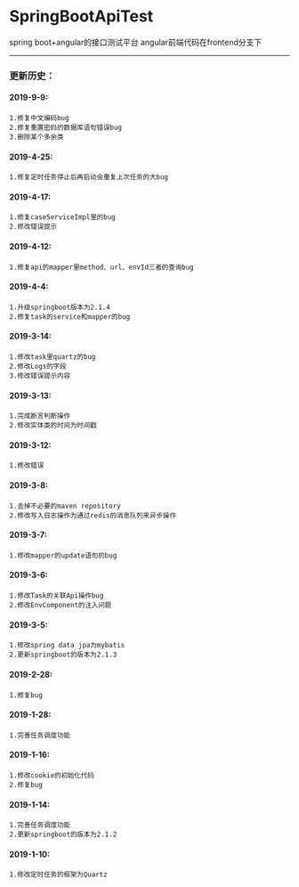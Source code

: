 # SpringBootApiTest
spring boot+angular的接口测试平台
angular前端代码在frontend分支下

---
### 更新历史：

#### 2019-9-9:
    1.修复中文编码bug
    2.修复重置密码的数据库语句错误bug
    3.删除某个多余类

#### 2019-4-25:
    1.修复定时任务停止后再启动会重复上次任务的大bug

#### 2019-4-17:
    1.修复caseServiceImpl里的bug
    2.修改错误提示

#### 2019-4-12:
    1.修复api的mapper里method、url、envId三者的查询bug

#### 2019-4-4:
    1.升级springboot版本为2.1.4
    2.修复task的service和mapper的bug

#### 2019-3-14:
    1.修改task里quartz的bug
    2.修改Logs的字段
    3.修改错误提示内容

#### 2019-3-13:
    1.完成断言判断操作
    2.修改实体类的时间为时间戳

#### 2019-3-12:
    1.修改错误

#### 2019-3-8:
    1.去掉不必要的maven repository
    2.修改写入日志操作为通过redis的消息队列来异步操作

#### 2019-3-7:
    1.修改mapper的update语句的bug

#### 2019-3-6:
    1.修改Task的关联Api操作bug
    2.修改EnvComponent的注入问题

#### 2019-3-5:
    1.修改spring data jpa为mybatis
    2.更新springboot的版本为2.1.3
    
#### 2019-2-28:
    1.修复bug
    
#### 2019-1-28:
    1.完善任务调度功能
    
#### 2019-1-16:
    1.修改cookie的初始化代码
    2.修复bug
    
#### 2019-1-14:
    1.完善任务调度功能
    2.更新springboot的版本为2.1.2
    
#### 2019-1-10:
    1.修改定时任务的框架为Quartz
